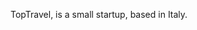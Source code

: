 TopTravel, is a small startup, based in Italy.

<!---
TopTravel-Project/TopTravel-Project is a ✨ special ✨ repository because its `README.md` (this file) appears on your GitHub profile.
You can click the Preview link to take a look at your changes.
--->
